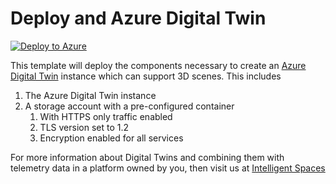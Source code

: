 # Deploy and Azure Digital Twin

[![Deploy to Azure](https://aka.ms/deploytoazurebutton)](https://portal.azure.com/#create/Microsoft.Template/uri/https%3A%2F%2Fraw.githubusercontent.com%2Fintelligentspaces%2Fis-templates%2Finfrastructure-deploy%2FDeployments%2Fazuredeploy.json)

This template will deploy the components necessary to create an [Azure Digital Twin](https://azure.microsoft.com/services/digital-twins/) instance which can support 3D scenes. This includes

1. The Azure Digital Twin instance
1. A storage account with a pre-configured container
   1. With HTTPS only traffic enabled
   1. TLS version set to 1.2
   1. Encryption enabled for all services

For more information about Digital Twins and combining them with telemetry data in a platform owned by you, then visit us at [Intelligent Spaces](https://intelligentspaces.io)
